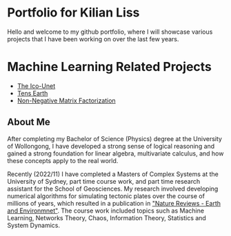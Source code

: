 # Portfolio for Kilian Liss

Hello and welcome to my github portfolio, where I will showcase various projects that I have been working on over the last few years.

# Machine Learning Related Projects
- [The Ico-Unet](https://github.com/suoarski/Portfolio/tree/main/TheIcoUnet)
- [Tens Earth](https://github.com/suoarski/TensEarth)
- [Non-Negative Matrix Factorization](https://github.com/suoarski/Portfolio/tree/main/NonNegativeMatrixFactorization)

## About Me
After completing my Bachelor of Science (Physics) degree at the University of Wollongong, I have developed a strong sense of logical reasoning and gained a strong foundation for linear algebra, multivariate calculus, and how these concepts apply to the real world.

Recently (2022/11) I have completed a Masters of Complex Systems at the University of Sydney, part time course work, and part time research assistant for the School of Geosciences. My research involved developing numerical algorithms for simulating tectonic plates over the course of millions of years, which resulted in a publication in ["Nature Reviews - Earth and Environmnet"](https://www.nature.com/articles/s43017-022-00355-z). The course work included topics such as Machine Learning, Networks Theory, Chaos, Information Theory, Statistics and System Dynamics.
